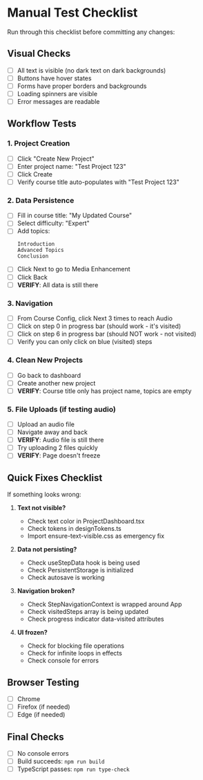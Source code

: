 # Manual Test Checklist

Run through this checklist before committing any changes:

## Visual Checks
- [ ] All text is visible (no dark text on dark backgrounds)
- [ ] Buttons have hover states
- [ ] Forms have proper borders and backgrounds
- [ ] Loading spinners are visible
- [ ] Error messages are readable

## Workflow Tests

### 1. Project Creation
- [ ] Click "Create New Project" 
- [ ] Enter project name: "Test Project 123"
- [ ] Click Create
- [ ] Verify course title auto-populates with "Test Project 123"

### 2. Data Persistence
- [ ] Fill in course title: "My Updated Course"
- [ ] Select difficulty: "Expert"
- [ ] Add topics:
  ```
  Introduction
  Advanced Topics
  Conclusion
  ```
- [ ] Click Next to go to Media Enhancement
- [ ] Click Back
- [ ] **VERIFY**: All data is still there

### 3. Navigation
- [ ] From Course Config, click Next 3 times to reach Audio
- [ ] Click on step 0 in progress bar (should work - it's visited)
- [ ] Click on step 6 in progress bar (should NOT work - not visited)
- [ ] Verify you can only click on blue (visited) steps

### 4. Clean New Projects
- [ ] Go back to dashboard
- [ ] Create another new project
- [ ] **VERIFY**: Course title only has project name, topics are empty

### 5. File Uploads (if testing audio)
- [ ] Upload an audio file
- [ ] Navigate away and back
- [ ] **VERIFY**: Audio file is still there
- [ ] Try uploading 2 files quickly
- [ ] **VERIFY**: Page doesn't freeze

## Quick Fixes Checklist

If something looks wrong:

1. **Text not visible?**
   - Check text color in ProjectDashboard.tsx
   - Check tokens in designTokens.ts
   - Import ensure-text-visible.css as emergency fix

2. **Data not persisting?**
   - Check useStepData hook is being used
   - Check PersistentStorage is initialized
   - Check autosave is working

3. **Navigation broken?**
   - Check StepNavigationContext is wrapped around App
   - Check visitedSteps array is being updated
   - Check progress indicator data-visited attributes

4. **UI frozen?**
   - Check for blocking file operations
   - Check for infinite loops in effects
   - Check console for errors

## Browser Testing
- [ ] Chrome
- [ ] Firefox (if needed)
- [ ] Edge (if needed)

## Final Checks
- [ ] No console errors
- [ ] Build succeeds: `npm run build`
- [ ] TypeScript passes: `npm run type-check`